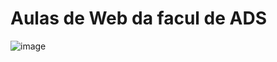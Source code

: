 # Aulas de Web da facul de ADS
![image](https://github.com/user-attachments/assets/18c83c44-2822-4cc4-916e-87e415c4acbe)

